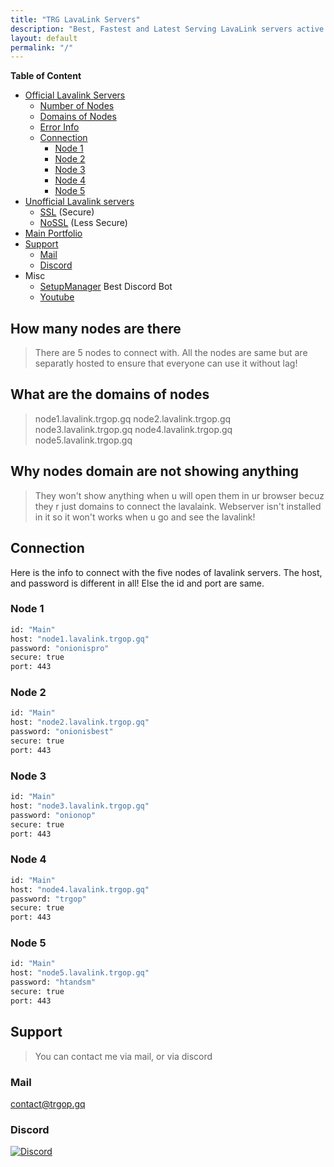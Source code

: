 ```yaml
---
title: "TRG LavaLink Servers"
description: "Best, Fastest and Latest Serving LavaLink servers active 24/7"
layout: default
permalink: "/"
---
```


__Table of Content__
- [Official Lavalink Servers](/)
  - [Number of Nodes](#how-many-nodes-are-there)
  - [Domains of Nodes](#what-are-the-domains-of-nodes)
  - [Error Info](#why-nodes-domain-are-not-showing-anything)
  - [Connection](#connection)
    - [Node 1](#node-1)
    - [Node 2](#node-2)
    - [Node 3](#node-3)
    - [Node 4](#node-4)
    - [Node 5](#node-5)
- [Unofficial Lavalink servers](/unofficial-lavalinks)
  - [SSL](/unofficial-lavalinks/ssl) (Secure)
  - [NoSSL](/unofficial-lavalinks/nossl) (Less Secure)
- [Main Portfolio](https://trgop.gq)
- [Support](#support)
  - [Mail](#mail)
  - [Discord](#discord)
- Misc
  - [SetupManager](https://setupmanager.ml/invite) Best Discord Bot
  - [Youtube](https://trgop.gq/youtube)

## How many nodes are there
> There are 5 nodes to connect with. All the nodes are same but are separatly hosted to ensure that everyone can use it without lag!

## What are the domains of nodes
> node1.lavalink.trgop.gq
> node2.lavalink.trgop.gq
> node3.lavalink.trgop.gq
> node4.lavalink.trgop.gq
> node5.lavalink.trgop.gq

## Why nodes domain are not showing anything
> They won't show anything when u will open them in ur browser becuz they r just domains to connect the lavalaink. Webserver isn't installed in it so it won't works when u go and see the lavalink!

## Connection
Here is the info to connect with the five nodes of lavalink servers. The host, and password is different in all! Else the id and port are same.

### Node 1
```bash
id: "Main"
host: "node1.lavalink.trgop.gq"
password: "onionispro"
secure: true
port: 443
```

### Node 2
```bash
id: "Main"
host: "node2.lavalink.trgop.gq"
password: "onionisbest"
secure: true
port: 443
```

### Node 3
```bash
id: "Main"
host: "node3.lavalink.trgop.gq"
password: "onionop"
secure: true
port: 443
```

### Node 4
```bash
id: "Main"
host: "node4.lavalink.trgop.gq"
password: "trgop"
secure: true
port: 443
```

### Node 5
```bash
id: "Main"
host: "node5.lavalink.trgop.gq"
password: "htandsm"
secure: true
port: 443
```

## Support
> You can contact me via mail, or via discord

### Mail
[contact@trgop.gq](mailto:contact@trgop.gq)

### Discord
[![Discord](https://invidget.switchblade.xyz/ZsPV4443zS)](https://discord.gg/ZsPV4443zS)
